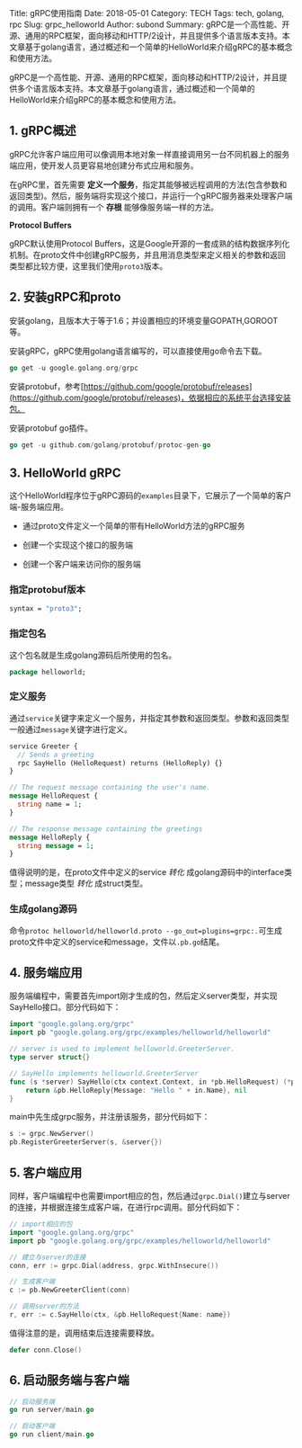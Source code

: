 Title: gRPC使用指南
Date: 2018-05-01
Category: TECH
Tags: tech, golang, rpc
Slug: grpc_helloworld
Author: subond
Summary: gRPC是一个高性能、开源、通用的RPC框架，面向移动和HTTP/2设计，并且提供多个语言版本支持。本文章基于golang语言，通过概述和一个简单的HelloWorld来介绍gRPC的基本概念和使用方法。

gRPC是一个高性能、开源、通用的RPC框架，面向移动和HTTP/2设计，并且提供多个语言版本支持。本文章基于golang语言，通过概述和一个简单的HelloWorld来介绍gRPC的基本概念和使用方法。

## 1. gRPC概述

gRPC允许客户端应用可以像调用本地对象一样直接调用另一台不同机器上的服务端应用，使开发人员更容易地创建分布式应用和服务。

在gRPC里，首先需要 **定义一个服务**，指定其能够被远程调用的方法(包含参数和返回类型)。然后，服务端将实现这个接口，并运行一个gRPC服务器来处理客户端的调用。客户端则拥有一个 **存根** 能够像服务端一样的方法。

**Protocol Buffers**

gRPC默认使用Protocol Buffers，这是Google开源的一套成熟的结构数据序列化机制。在proto文件中创建gRPC服务，并且用消息类型来定义相关的参数和返回类型都比较方便，这里我们使用`proto3`版本。

## 2. 安装gRPC和proto

安装golang，且版本大于等于1.6；并设置相应的环境变量GOPATH,GOROOT等。

安装gRPC，gRPC使用golang语言编写的，可以直接使用go命令去下载。

```go
go get -u google.golang.org/grpc
```

安装protobuf，参考[https://github.com/google/protobuf/releases](https://github.com/google/protobuf/releases)，依据相应的系统平台选择安装包。

安装protobuf go插件。

```go
go get -u github.com/golang/protobuf/protoc-gen-go
```

## 3. HelloWorld gRPC

这个HelloWorld程序位于gRPC源码的`examples`目录下，它展示了一个简单的客户端-服务端应用。

+ 通过proto文件定义一个简单的带有HelloWorld方法的gRPC服务

+ 创建一个实现这个接口的服务端

+ 创建一个客户端来访问你的服务端

### 指定protobuf版本

```protobuf
syntax = "proto3";
```

### 指定包名

这个包名就是生成golang源码后所使用的包名。

```protobuf
package helloworld;
```

### 定义服务

通过`service`关键字来定义一个服务，并指定其参数和返回类型。参数和返回类型一般通过`message`关键字进行定义。

```protobuf
service Greeter {
  // Sends a greeting
  rpc SayHello (HelloRequest) returns (HelloReply) {}
}

// The request message containing the user's name.
message HelloRequest {
  string name = 1;
}

// The response message containing the greetings
message HelloReply {
  string message = 1;
}
```

值得说明的是，在proto文件中定义的service *转化* 成golang源码中的interface类型；message类型 *转化* 成struct类型。

### 生成golang源码

命令`protoc helloworld/helloworld.proto --go_out=plugins=grpc:.`可生成proto文件中定义的service和message，文件以`.pb.go`结尾。

## 4. 服务端应用

服务端编程中，需要首先import刚才生成的包，然后定义server类型，并实现SayHello接口。部分代码如下：

```go
import "google.golang.org/grpc"
import pb "google.golang.org/grpc/examples/helloworld/helloworld"

// server is used to implement helloworld.GreeterServer.
type server struct{}

// SayHello implements helloworld.GreeterServer
func (s *server) SayHello(ctx context.Context, in *pb.HelloRequest) (*pb.HelloReply, error) {
	return &pb.HelloReply{Message: "Hello " + in.Name}, nil
}
```

main中先生成grpc服务，并注册该服务，部分代码如下：

```go
s := grpc.NewServer()
pb.RegisterGreeterServer(s, &server{})
```

## 5. 客户端应用

同样，客户端编程中也需要import相应的包，然后通过`grpc.Dial()`建立与server的连接，并根据连接生成客户端，在进行rpc调用。部分代码如下：

```go
// import相应的包
import "google.golang.org/grpc"
import pb "google.golang.org/grpc/examples/helloworld/helloworld"

// 建立与server的连接
conn, err := grpc.Dial(address, grpc.WithInsecure())

// 生成客户端
c := pb.NewGreeterClient(conn)

// 调用server的方法
r, err := c.SayHello(ctx, &pb.HelloRequest{Name: name})
```

值得注意的是，调用结束后连接需要释放。

```go
defer conn.Close()
```

## 6. 启动服务端与客户端

```go
// 启动服务端
go run server/main.go

// 启动客户端
go run client/main.go
```
